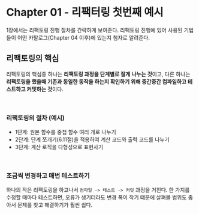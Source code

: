 # Chapter 01 - 리팩터링 첫번째 예시

1장에서는 리팩토링 진행 절차를 간략하게 보여준다. 리팩토링 진행에 있어 사용된 기법들이 어떤 카탈로그(Chapter 04 이후)에 있는지 첨자로 알려준다. 

## 리팩토링의 핵심
리팩토링의 핵심중 하나는 **리팩토링 과정을 단계별로 잘게 나누는 것**이고, 다른 하나는 **리팩토링을 했을때 기존과 동일한 동작을 하는지 확인하기 위해 중간중간 컴파일하고 테스트하고 커밋하는 것**이다.

</br>

### 리팩토링의 절차 (예시)
- 1단계: 원본 함수를 중첩 함수 여러 개로 나누기
- 2단계: 단계 쪼개기(6.11절)을 적용하여 계산 코드와 출력 코드를 나누기
- 3단계: 계산 로직을 다형성으로 표현사기

</br>

### 조금씩 변경하고 매번 테스트하기
하나의 작은 리팩토링을 하고나서 `컴파일 -> 테스트 -> 커밋` 과정을 거친다. 한 가지를 수정할 때마다 테스트하면, 오류가 생기더라도 변경 폭이 작기 떄문에 살펴볼 범위도 좁아서 문제를 찾고 해결하기가 훨씬 쉽다.
